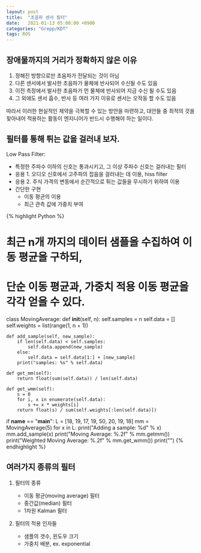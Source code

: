 ```yaml
---
layout: post
title:  "초음파 센서 필터"
date:   2021-01-13 05:00:00 +0900
categories: "Grepp/KDT"
tags: ROS
---
```


## 장애물까지의 거리가 정확하지 않은 이유

1. 정해진 방향으로만 초음파가 전달되는 것이 아님
2. 다른 센서에서 발사한 초음파가 물체에 반사되어 수신될 수도 있음
3. 이전 측정에서 발사한 초음파가 먼 물체에 반사되어 지금 수신 될 수도 있음
4. 그 외에도 센서 흡수, 반사 등 여러 가지 이유로 센서는 오작동 할 수도 있음

따라서 이러한 현실적인 제약을 극복할 수 있는 방안을 마련하고, 대안들 중 최적의 것을 찾아내어 적용하는 활동이 엔지니어가 반드시 수행해야 하는 일이다.



## 필터를 통해 튀는 값을 걸러내 보자.

Low Pass Filter:

- 특정한 주파수 이하의 신호는 통과시키고, 그 이상 주파수 신호는 걸러내는 필터
- 응용 1. 오디오 신호에서 고주파의 잡음을 걸러내는 데 이용, hiss filter
- 응용 2. 주식 가격의 변동에서 순간적으로 튀는 값들을 무시하기 위하여 이용
- 간단한 구현
    - 이동 평균의 이용
    - 최근 관측 값에 가중치 부여

{% highlight Python %}
# 최근 n개 까지의 데이터 샘플을 수집하여 이동 평균을 구하되,
# 단순 이동 평균과, 가중치 적용 이동 평균을 각각 얻을 수 있다.
class MovingAverage:
    def __init__(self, n):
        self.samples = n
        self.data = []
        self.weights = list(range(1, n + 1))
    
    def add_sample(self, new_sample):
        if len(self.data) < self.samples:
            self.data.append(new_sample)
        else:
            self.data = self.data[1:] + [new_sample]
        print("samples: %s" % self.data)
    
    def get_mm(self):
        return float(sum(self.data)) / len(self.data)
    
    def get_wmm(self):
        s = 0
        for i, x in enumerate(self.data):
            s += x * weights[i]
        return float(s) / sum(self.weights[:len(self.data)])


if __name__ == "__main__":
    L = [18, 19, 17, 19, 50, 20, 19, 18]
    mm = MovingAverage(5)
    for x in L:
        print("Adding a sample: %d" % x)
        mm.add_sample(x)
        print("Moving Average: %.2f" % mm.getmm())
        print("Weighted Moving Average: %.2f" % mm.get_wmm())
        print("")
{% endhighlight %}


## 여러가지 종류의 필터

1. 필터의 종류
    - 이동 평균(moving average) 필터
    - 중간값(median) 필터
    - 1차원 Kalman 필터

2. 필터의 적용 인자들
    - 샘플의 갯수, 윈도우 크기
    - 가중치 배분, ex. exponential
